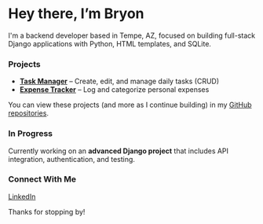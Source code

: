 # Hey there, I’m Bryon 

I'm a backend developer based in Tempe, AZ, focused on building full-stack Django applications with Python, HTML templates, and SQLite.

### Projects
- **[Task Manager](https://github.com/bryonpeabody/django-task-manager)** – Create, edit, and manage daily tasks (CRUD)
- **[Expense Tracker](https://github.com/bryonpeabody/BudgetBuddy)** – Log and categorize personal expenses

You can view these projects (and more as I continue building) in my [GitHub repositories](https://github.com/bryonpeabody).

### In Progress
Currently working on an **advanced Django project** that includes API integration, authentication, and testing.

### Connect With Me
[LinkedIn](https://www.linkedin.com/in/bryonpeabody)

Thanks for stopping by!

